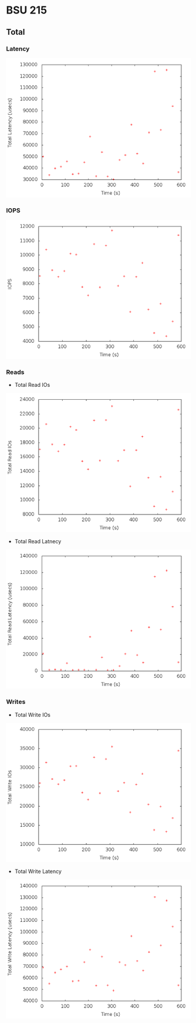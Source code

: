 
# BSU 215

## Total

### Latency

![total_latency](pblio_total_latency.png)

### IOPS

![total_iops](pblio_iops.png)

### Reads

* Total Read IOs

![total_read_ios](pblio_total_read_ios.png)

* Total Read Latnecy

![total_read_latency](pblio_total_read_latency.png)

### Writes

* Total Write IOs

![total_write_ios](pblio_total_write_ios.png)

* Total Write Latency

![total_write_latency](pblio_total_write_latency.png)


